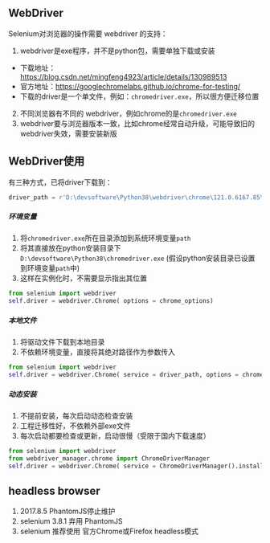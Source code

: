 ## WebDriver
Selenium对浏览器的操作需要 webdriver 的支持：
1. webdriver是exe程序，并不是python包，需要单独下载或安装
  - 下载地址：https://blog.csdn.net/mingfeng4923/article/details/130989513
  - 官方地址：https://googlechromelabs.github.io/chrome-for-testing/
  - 下载的driver是一个单文件，例如：`chromedriver.exe`，所以很方便迁移位置
2. 不同浏览器有不同的 webdriver，例如chrome的是`chromedriver.exe`
3. webdriver要与浏览器版本一致，比如chrome经常自动升级，可能导致旧的webdriver失效，需要安装新版

## WebDriver使用
有三种方式，已将driver下载到：
```py
driver_path = r'D:\devsoftware\Python38\webdriver\chrome\121.0.6167.85\chromedriver.exe'
```

##### 环境变量
1. 将`chromedriver.exe`所在目录添加到系统环境变量`path`
2. 将其直接放在python安装目录下 `D:\devsoftware\Python38\chromedriver.exe` (假设python安装目录已设置到环境变量`path`中)
3. 这样在实例化时，不需要显示指出其位置
```py
from selenium import webdriver
self.driver = webdriver.Chrome( options = chrome_options)
```

##### 本地文件
1. 将驱动文件下载到本地目录
2. 不依赖环境变量，直接将其绝对路径作为参数传入
```py
from selenium import webdriver
self.driver = webdriver.Chrome( service = driver_path, options = chrome_options)
```

##### 动态安装
1. 不提前安装，每次启动动态检查安装
2. 工程迁移性好，不依赖外部exe文件
3. 每次启动都要检查或更新，启动很慢（受限于国内下载速度）
```py
from selenium import webdriver
from webdriver_manager.chrome import ChromeDriverManager
self.driver = webdriver.Chrome( service = ChromeDriverManager().install(), options = chrome_options)
```

## headless browser
1. 2017.8.5 PhantomJS停止维护
2. selenium 3.8.1 弃用 PhantomJS
3. selenium 推荐使用 官方Chrome或Firefox headless模式